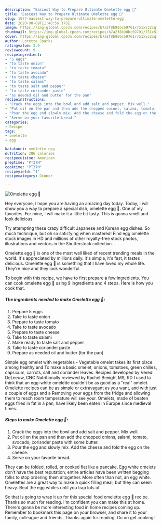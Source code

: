 ```yaml
---
description: "Easiest Way to Prepare Ultimate Omelette egg 🍳"
title: "Easiest Way to Prepare Ultimate Omelette egg 🍳"
slug: 1977-easiest-way-to-prepare-ultimate-omelette-egg
date: 2020-08-09T11:48:56.178Z
image: https://img-global.cpcdn.com/recipes/b7a2f8b90bc69701/751x532cq70/omelette-egg-🍳-recipe-main-photo.jpg
thumbnail: https://img-global.cpcdn.com/recipes/b7a2f8b90bc69701/751x532cq70/omelette-egg-🍳-recipe-main-photo.jpg
cover: https://img-global.cpcdn.com/recipes/b7a2f8b90bc69701/751x532cq70/omelette-egg-🍳-recipe-main-photo.jpg
author: Loretta Sparks
ratingvalue: 3.9
reviewcount: 9
recipeingredient:
- "5 eggs"
- "to taste onion"
- "to taste tomato"
- "to taste avocado"
- "to taste cheese"
- "to taste salami"
- "to taste salt and pepper"
- "to taste coriander paste"
- "as needed oil and butter for the pan"
recipeinstructions:
- "Crack the eggs into the bowl and add salt and pepper. Mix well."
- "Put oil on the pan and then add the chopped onions, salami, tomato, avocado, coriander paste with some butter."
- "Pour the egg and slowly mix. Add the cheese and fold the egg on the cheese."
- "Serve on your favorite bread."
categories:
- Recipe
tags:
- omelette
- egg

katakunci: omelette egg 
nutrition: 286 calories
recipecuisine: American
preptime: "PT37M"
cooktime: "PT37M"
recipeyield: "1"
recipecategory: Dinner

---
```



![Omelette egg 🍳](https://img-global.cpcdn.com/recipes/b7a2f8b90bc69701/751x532cq70/omelette-egg-🍳-recipe-main-photo.jpg)

Hey everyone, I hope you are having an amazing day today. Today, I will show you a way to prepare a special dish, omelette egg 🍳. One of my favorites. For mine, I will make it a little bit tasty. This is gonna smell and look delicious.

Try attempting these crazy difficult Japanese and Korean egg dishes. So much technique, but oh so satisfying when mastered! Find egg omelette stock images in HD and millions of other royalty-free stock photos, illustrations and vectors in the Shutterstock collection.

Omelette egg 🍳 is one of the most well liked of recent trending meals in the world. It's appreciated by millions daily. It's simple, it's fast, it tastes delicious. Omelette egg 🍳 is something that I have loved my whole life. They're nice and they look wonderful.


To begin with this recipe, we have to first prepare a few ingredients. You can cook omelette egg 🍳 using 9 ingredients and 4 steps. Here is how you cook that.

<!--inarticleads1-->

##### The ingredients needed to make Omelette egg 🍳:

1. Prepare 5 eggs
1. Take to taste onion
1. Prepare to taste tomato
1. Take to taste avocado
1. Prepare to taste cheese
1. Take to taste salami
1. Make ready to taste salt and pepper
1. Take to taste coriander paste
1. Prepare as needed oil and butter (for the pan)


Simple egg omelet with vegetables - Vegetable omelet takes its first place among healthy and To make a basic omelet, onions, tomatoes, green chilies, capsicum, carrots, salt and coriander leaves. Recipes developed by Vered DeLeeuw, CNC Nutritionally reviewed by Rachel Benight MS, RD I used to think that an egg-white omelette couldn&#39;t be as good as a &#34;real&#34; omelet. Omelette recipes can be as simple or extravagant as you want, and with just a couple of eggs and a Removing your eggs from the fridge and allowing them to reach room temperature will see your. Omelets, made of beaten eggs fried in fat in a pan, have likely been eaten in Europe since medieval times. 

<!--inarticleads2-->

##### Steps to make Omelette egg 🍳:

1. Crack the eggs into the bowl and add salt and pepper. Mix well.
1. Put oil on the pan and then add the chopped onions, salami, tomato, avocado, coriander paste with some butter.
1. Pour the egg and slowly mix. Add the cheese and fold the egg on the cheese.
1. Serve on your favorite bread.


They can be folded, rolled, or cooked flat like a pancake. Egg white omelets don&#39;t have the best reputation; entire articles have been written begging folks to stop ordering them altogether. More often than not, an egg white. Omelettes are a great way to make a quick filling meal, but they can seem heavy. Beat the egg whites until you trap lots of. 

So that is going to wrap it up for this special food omelette egg 🍳 recipe. Thanks so much for reading. I'm confident you can make this at home. There's gonna be more interesting food in home recipes coming up. Remember to bookmark this page on your browser, and share it to your family, colleague and friends. Thanks again for reading. Go on get cooking!
